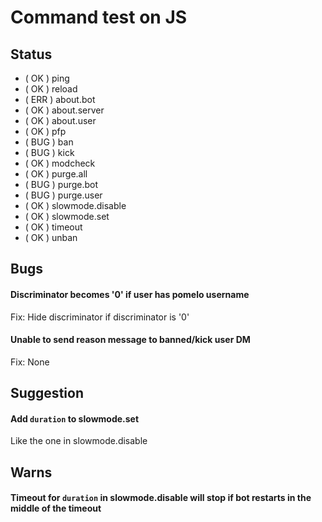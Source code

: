 # Command test on JS

## Status

-   ( OK ) ping
-   ( OK ) reload
-   ( ERR ) about.bot
-   ( OK ) about.server
-   ( OK ) about.user
-   ( OK ) pfp
-   ( BUG ) ban
-   ( BUG ) kick
-   ( OK ) modcheck
-   ( OK ) purge.all
-   ( BUG ) purge.bot
-   ( BUG ) purge.user
-   ( OK ) slowmode.disable
-   ( OK ) slowmode.set
-   ( OK ) timeout
-   ( OK ) unban

## Bugs

#### Discriminator becomes '0' if user has pomelo username

Fix: Hide discriminator if discriminator is '0'

#### Unable to send reason message to banned/kick user DM

Fix: None

## Suggestion

#### Add `duration` to slowmode.set

Like the one in slowmode.disable

## Warns

#### Timeout for `duration` in slowmode.disable will stop if bot restarts in the middle of the timeout
